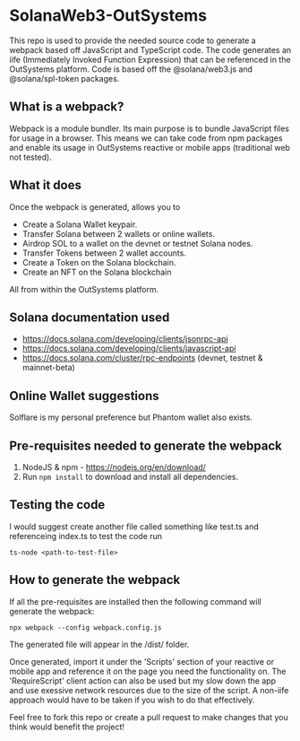 # SolanaWeb3-OutSystems
This repo is used to provide the needed source code to generate a webpack based off JavaScript and TypeScript code. The code generates an iife (Immediately Invoked Function Expression) that can be referenced in the OutSystems platform. Code is based off the @solana/web3.js and @solana/spl-token packages.

## What is a webpack?
Webpack is a module bundler. Its main purpose is to bundle JavaScript files for usage in a browser. This means we can take code from npm packages and enable its usage in OutSystems reactive or mobile apps (traditional web not tested). 

## What it does
Once the webpack is generated, allows you to
 - Create a Solana Wallet keypair.
 - Transfer Solana between 2 wallets or online wallets.
 - Airdrop SOL to a wallet on the devnet or testnet Solana nodes.
 - Transfer Tokens between 2 wallet accounts.
 - Create a Token on the Solana blockchain.
 - Create an NFT on the Solana blockchain
 
 All from within the OutSystems platform.
 
 ## Solana documentation used
  - https://docs.solana.com/developing/clients/jsonrpc-api
  - https://docs.solana.com/developing/clients/javascript-api
  - https://docs.solana.com/cluster/rpc-endpoints (devnet, testnet & mainnet-beta)
 
## Online Wallet suggestions
Solflare is my personal preference but Phantom wallet also exists.

## Pre-requisites needed to generate the webpack
1. NodeJS & npm - https://nodejs.org/en/download/
2. Run ``` npm install ``` to download and install all dependencies. 

## Testing the code
I would suggest create another file called something like test.ts and referenceing index.ts to test the code run 
```
ts-node <path-to-test-file>
```

## How to generate the webpack
If all the pre-requisites are installed then the following command will generate the webpack:
```
npx webpack --config webpack.config.js
```
The generated file will appear in the /dist/ folder.

Once generated, import it under the 'Scripts' section of your reactive or mobile app and reference it on the page you need the functionality on. The 'RequireScript' client action can also be used but my slow down the app and use exessive network resources due  to the size of the script. A non-iife approach would have to be taken if you wish to do that effectively. 

Feel free to fork this repo or create a pull request to make changes that you think would benefit the project!
